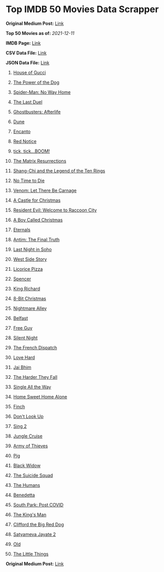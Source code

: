 # Top IMDB 50 Movies Data Scrapper

**Original Medium Post:** [Link](https://medium.com/@nishantsahoo/which-movie-should-i-watch-5c83a3c0f5b1) 

**Top 50 Movies as of:** _2021-12-11_

**IMDB Page:** [Link](http://www.imdb.com/search/title?release_date=2021,2021&title_type=feature)

**CSV Data File:** [Link](/Data/data.csv)

**JSON Data File:** [Link](/Data/data.json)

1. [House of Gucci](https://www.imdb.com/title/tt11214590/?ref_=adv_li_tt)

2. [The Power of the Dog](https://www.imdb.com/title/tt10293406/?ref_=adv_li_tt)

3. [Spider-Man: No Way Home](https://www.imdb.com/title/tt10872600/?ref_=adv_li_tt)

4. [The Last Duel](https://www.imdb.com/title/tt4244994/?ref_=adv_li_tt)

5. [Ghostbusters: Afterlife](https://www.imdb.com/title/tt4513678/?ref_=adv_li_tt)

6. [Dune](https://www.imdb.com/title/tt1160419/?ref_=adv_li_tt)

7. [Encanto](https://www.imdb.com/title/tt2953050/?ref_=adv_li_tt)

8. [Red Notice](https://www.imdb.com/title/tt7991608/?ref_=adv_li_tt)

9. [tick, tick...BOOM!](https://www.imdb.com/title/tt8721424/?ref_=adv_li_tt)

10. [The Matrix Resurrections](https://www.imdb.com/title/tt10838180/?ref_=adv_li_tt)

11. [Shang-Chi and the Legend of the Ten Rings](https://www.imdb.com/title/tt9376612/?ref_=adv_li_tt)

12. [No Time to Die](https://www.imdb.com/title/tt2382320/?ref_=adv_li_tt)

13. [Venom: Let There Be Carnage](https://www.imdb.com/title/tt7097896/?ref_=adv_li_tt)

14. [A Castle for Christmas](https://www.imdb.com/title/tt13070602/?ref_=adv_li_tt)

15. [Resident Evil: Welcome to Raccoon City](https://www.imdb.com/title/tt6920084/?ref_=adv_li_tt)

16. [A Boy Called Christmas](https://www.imdb.com/title/tt10187208/?ref_=adv_li_tt)

17. [Eternals](https://www.imdb.com/title/tt9032400/?ref_=adv_li_tt)

18. [Antim: The Final Truth](https://www.imdb.com/title/tt13491110/?ref_=adv_li_tt)

19. [Last Night in Soho](https://www.imdb.com/title/tt9639470/?ref_=adv_li_tt)

20. [West Side Story](https://www.imdb.com/title/tt3581652/?ref_=adv_li_tt)

21. [Licorice Pizza](https://www.imdb.com/title/tt11271038/?ref_=adv_li_tt)

22. [Spencer](https://www.imdb.com/title/tt12536294/?ref_=adv_li_tt)

23. [King Richard](https://www.imdb.com/title/tt9620288/?ref_=adv_li_tt)

24. [8-Bit Christmas](https://www.imdb.com/title/tt11540284/?ref_=adv_li_tt)

25. [Nightmare Alley](https://www.imdb.com/title/tt7740496/?ref_=adv_li_tt)

26. [Belfast](https://www.imdb.com/title/tt12789558/?ref_=adv_li_tt)

27. [Free Guy](https://www.imdb.com/title/tt6264654/?ref_=adv_li_tt)

28. [Silent Night](https://www.imdb.com/title/tt11628854/?ref_=adv_li_tt)

29. [The French Dispatch](https://www.imdb.com/title/tt8847712/?ref_=adv_li_tt)

30. [Love Hard](https://www.imdb.com/title/tt10752004/?ref_=adv_li_tt)

31. [Jai Bhim](https://www.imdb.com/title/tt15097216/?ref_=adv_li_tt)

32. [The Harder They Fall](https://www.imdb.com/title/tt10696784/?ref_=adv_li_tt)

33. [Single All the Way](https://www.imdb.com/title/tt14315756/?ref_=adv_li_tt)

34. [Home Sweet Home Alone](https://www.imdb.com/title/tt11012066/?ref_=adv_li_tt)

35. [Finch](https://www.imdb.com/title/tt3420504/?ref_=adv_li_tt)

36. [Don't Look Up](https://www.imdb.com/title/tt11286314/?ref_=adv_li_tt)

37. [Sing 2](https://www.imdb.com/title/tt6467266/?ref_=adv_li_tt)

38. [Jungle Cruise](https://www.imdb.com/title/tt0870154/?ref_=adv_li_tt)

39. [Army of Thieves](https://www.imdb.com/title/tt13024674/?ref_=adv_li_tt)

40. [Pig](https://www.imdb.com/title/tt11003218/?ref_=adv_li_tt)

41. [Black Widow](https://www.imdb.com/title/tt3480822/?ref_=adv_li_tt)

42. [The Suicide Squad](https://www.imdb.com/title/tt6334354/?ref_=adv_li_tt)

43. [The Humans](https://www.imdb.com/title/tt10023286/?ref_=adv_li_tt)

44. [Benedetta](https://www.imdb.com/title/tt6823148/?ref_=adv_li_tt)

45. [South Park: Post COVID](https://www.imdb.com/title/tt15005868/?ref_=adv_li_tt)

46. [The King's Man](https://www.imdb.com/title/tt6856242/?ref_=adv_li_tt)

47. [Clifford the Big Red Dog](https://www.imdb.com/title/tt2397461/?ref_=adv_li_tt)

48. [Satyameva Jayate 2](https://www.imdb.com/title/tt10739666/?ref_=adv_li_tt)

49. [Old](https://www.imdb.com/title/tt10954652/?ref_=adv_li_tt)

50. [The Little Things](https://www.imdb.com/title/tt10016180/?ref_=adv_li_tt)

**Original Medium Post:** [Link](https://medium.com/@nishantsahoo/which-movie-should-i-watch-5c83a3c0f5b1) 
